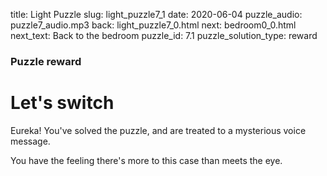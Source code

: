 title: Light Puzzle
slug: light_puzzle7_1
date: 2020-06-04
puzzle_audio: puzzle7_audio.mp3
back: light_puzzle7_0.html
next: bedroom0_0.html
next_text: Back to the bedroom
puzzle_id: 7.1
puzzle_solution_type: reward

### Puzzle reward
# Let's switch


Eureka! You've solved the puzzle, and are treated to a mysterious voice message.

You have the feeling there's more to this case than meets the eye.